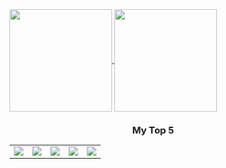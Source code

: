 <a href="https://github.com/emredv">
  <img align="center" height="180" src="https://github-readme-stats.vercel.app/api?username=emredv&show_icons=true&theme=compact" />
</a>    
<a href="https://github.com/emredv">
  <img align="center" height="180" src="https://github-readme-stats.vercel.app/api/top-langs/?username=emredv&layout=compact&theme=compact" />
</a>

<h3 align="center">My Top 5</h3>
<table>
  <tbody>
   <tr>
    <td><img src="https://img.shields.io/static/v1.svg?label=0.5%&message=PHP&color=blue" /></td>
    <td><img src="https://img.shields.io/static/v1.svg?label=0.4%&message=Javascript&color=yellow" /></td>
    <td><img src="https://img.shields.io/static/v1.svg?label=0.3%&message=Swift&color=orange" /></td>
    <td><img src="https://img.shields.io/static/v1.svg?label=0.2%&message=Java&color=red" /></td>
    <td><img src="https://img.shields.io/static/v1.svg?label=0.1%&message=CSharp&color=gray" /></td>
  </tr>
 </tbody>
</table>
